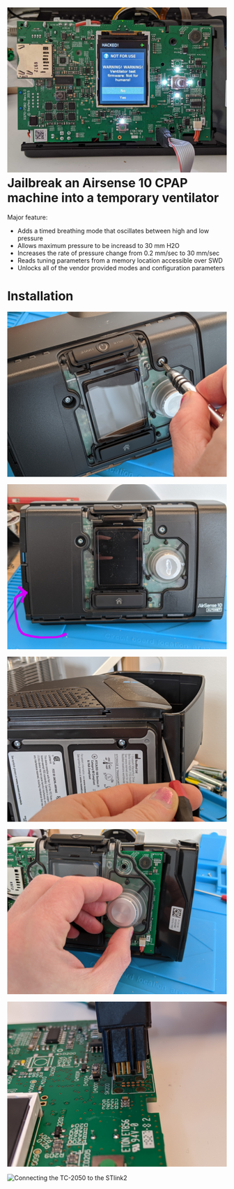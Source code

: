 ![CPAP running custom firmware](images/airsense-hacked.jpg)
Jailbreak an Airsense 10 CPAP machine into a temporary ventilator
====

Major feature:

* Adds a timed breathing mode that oscillates between high and low pressure
* Allows maximum pressure to be increasd to 30 mm H2O
* Increases the rate of pressure change from 0.2 mm/sec to 30 mm/sec
* Reads tuning parameters from a memory location accessible over SWD
* Unlocks all of the vendor provided modes and configuration parameters

Installation
====
![Torx T15 screws](images/airsense-screws.jpg)

![Removing the side cover](images/airsense-sidecover.jpg)

![Prying the bottom latches](images/airsense-bottom.jpg)

![Removing the knob](images/airsense-knob.jpg)

![Attaching the TC-2050 connector](images/airsense-tc2050.jpg)

![Connecting the TC-2050 to the STlink2](imags/airsense-stlink.jpg)
